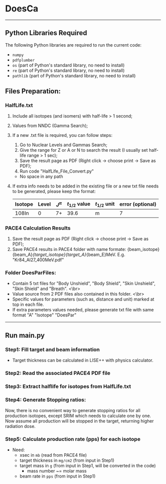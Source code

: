 # DoesCa
---


## Python Libraries Required

The following Python libraries are required to run the current code:

- `numpy`
- `pdfplumber`
- `os` (part of Python's standard library, no need to install)
- `re` (part of Python's standard library, no need to install)
- `pathlib` (part of Python's standard library, no need to install) 


## Files Preparation: 

### HalfLife.txt
1. Include all isotopes (and isomers) with half-life > 1 second;
2. Values from NNDC (Gamma Search);
3. If a new .txt file is required, you can follow steps:
   1. Go to Nuclear Levels and Gammas Search;
   2. Give the range for Z or A or N to search the result (I usually set half-life range > 1 sec);
   3. Save the result page as PDF (Right click -> choose print -> Save as PDF);
   4. Run code "HalfLife_File_Convert.py"
   
   * No space in any path
   
4. If extra info needs to be added in the existing file or a new txt file needs to be generated, please keep the format:

   |  Isotope   | Level  | $J^{\pi}$  | $t_{1/2}$ value | $t_{1/2}$ unit | error (optional) |
   |------------|--------|----------|---------------|--------------|------------------|
   | 108In      | 0      | 7+       | 39.6          | m            | 7                |

### PACE4 Calculation Results
1. Save the result page as PDF (Right click -> choose print -> Save as PDF);
2. Save PACE4 results in PACE4 folder with name formate: {beam_isotope}{beam_A}_{target_isotope}{target_A}_{beam_E}MeV. E.g. "Kr84_Al27_400MeV.pdf"

### Folder DoesParFiles:
* Contain 5 txt files for "Body Unshield", "Body Shield", "Skin Unshield", "Skin Shield" and "Breath". <\br>
* Value source from 2 PDF files also contained in this folder. <\br>
* Specific values for parameters (such as, distance and unit) marked at top in each file.
* If extra parameters values needed, please generate txt file with same format "A" "Isotope" "DoesPar"

---

## Run main.py

### Step1: Fill target and beam information
* Target thickness can be calculated in LISE++ with physics calculator.

### Step2: Read the associated PACE4 PDF file

### Step3: Extract halflife for isotopes from HalfLife.txt

### Step4: Generate Stopping ratios:
Now, there is no convenient way to generate stopping ratios for all production isotopes, except SRIM which needs to calculate one by one.</br>
Now assume all production will be stopped in the target, returning higher radiation dose.

### Step5: Calculate production rate (pps) for each isotope
- Need:
  - xsec in `mb` (read from PACE4 file)
  - target thickness in `mg/cm2` (from input in Step1)
  - target mass in `g` (from input in Step1, will be converted in the code)
    - mass number ~= molar mass
  - beam rate in `pps` (from input in Step1)

















